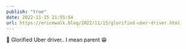 ```yaml
---
publish: "true"
date: 2022-11-15 21:55:54
url: https://ericmwalk.blog/2022/11/15/glorified-uber-driver.html
---
```


<div xmlns="http://www.w3.org/1999/xhtml">
<p>🚕 Glorified Uber driver.. I mean parent 😁</p>
</div>